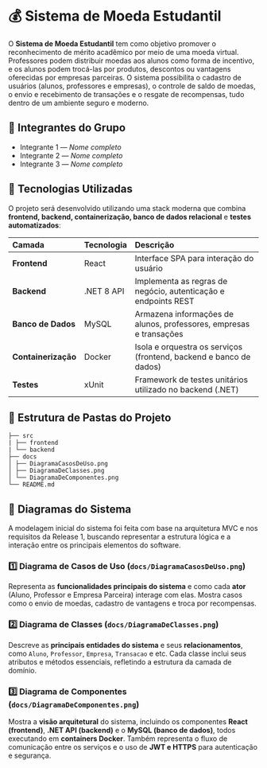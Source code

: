 # 💰 Sistema de Moeda Estudantil

O **Sistema de Moeda Estudantil** tem como objetivo promover o reconhecimento de mérito acadêmico por meio de uma moeda virtual. Professores podem distribuir moedas aos alunos como forma de incentivo, e os alunos podem trocá-las por produtos, descontos ou vantagens oferecidas por empresas parceiras. O sistema possibilita o cadastro de usuários (alunos, professores e empresas), o controle de saldo de moedas, o envio e recebimento de transações e o resgate de recompensas, tudo dentro de um ambiente seguro e moderno.

## 👥 Integrantes do Grupo

- Integrante 1 — *Nome completo*
- Integrante 2 — *Nome completo*
- Integrante 3 — *Nome completo*

## 🧰 Tecnologias Utilizadas

O projeto será desenvolvido utilizando uma stack moderna que combina **frontend, backend, containerização, banco de dados relacional** e **testes automatizados**:

| Camada | Tecnologia | Descrição |
|:--|:--|:--|
| **Frontend** | React | Interface SPA para interação do usuário |
| **Backend** | .NET 8 API | Implementa as regras de negócio, autenticação e endpoints REST |
| **Banco de Dados** | MySQL | Armazena informações de alunos, professores, empresas e transações |
| **Containerização** | Docker | Isola e orquestra os serviços (frontend, backend e banco de dados) |
| **Testes** | xUnit | Framework de testes unitários utilizado no backend (.NET) |

## 📂 Estrutura de Pastas do Projeto

```
├── src
| ├── frontend
| └── backend
├── docs
│ ├── DiagramaCasosDeUso.png
│ ├── DiagramaDeClasses.png
│ └── DiagramaDeComponentes.png
└── README.md
```

## 🧩 Diagramas do Sistema

A modelagem inicial do sistema foi feita com base na arquitetura MVC e nos requisitos da Release 1, buscando representar a estrutura lógica e a interação entre os principais elementos do software.

### 1️⃣ Diagrama de Casos de Uso (`docs/DiagramaCasosDeUso.png`)
Representa as **funcionalidades principais do sistema** e como cada **ator** (Aluno, Professor e Empresa Parceira) interage com elas. Mostra casos como o envio de moedas, cadastro de vantagens e troca por recompensas.

### 2️⃣ Diagrama de Classes (`docs/DiagramaDeClasses.png`)
Descreve as **principais entidades do sistema** e seus **relacionamentos**, como `Aluno`, `Professor`, `Empresa`, `Transacao` e etc. Cada classe inclui seus atributos e métodos essenciais, refletindo a estrutura da camada de domínio.

### 3️⃣ Diagrama de Componentes (`docs/DiagramaDeComponentes.png`)
Mostra a **visão arquitetural** do sistema, incluindo os componentes **React (frontend)**, **.NET API (backend)** e o **MySQL (banco de dados)**, todos executando em **containers Docker**. Também representa o fluxo de comunicação entre os serviços e o uso de **JWT e HTTPS** para autenticação e segurança.
